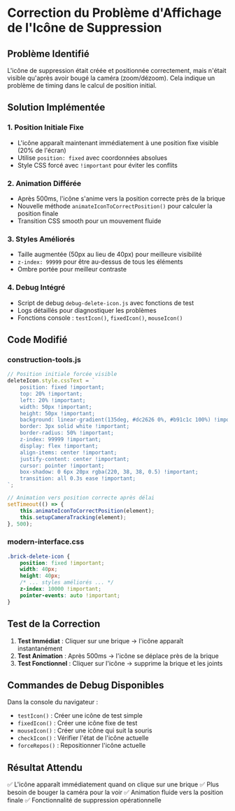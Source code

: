# Correction du Problème d'Affichage de l'Icône de Suppression

## Problème Identifié
L'icône de suppression était créée et positionnée correctement, mais n'était visible qu'après avoir bougé la caméra (zoom/dézoom). Cela indique un problème de timing dans le calcul de position initial.

## Solution Implémentée

### 1. Position Initiale Fixe
- L'icône apparaît maintenant immédiatement à une position fixe visible (20% de l'écran)
- Utilise `position: fixed` avec coordonnées absolues
- Style CSS forcé avec `!important` pour éviter les conflits

### 2. Animation Différée
- Après 500ms, l'icône s'anime vers la position correcte près de la brique
- Nouvelle méthode `animateIconToCorrectPosition()` pour calculer la position finale
- Transition CSS smooth pour un mouvement fluide

### 3. Styles Améliorés
- Taille augmentée (50px au lieu de 40px) pour meilleure visibilité
- `z-index: 99999` pour être au-dessus de tous les éléments
- Ombre portée pour meilleur contraste

### 4. Debug Intégré
- Script de debug `debug-delete-icon.js` avec fonctions de test
- Logs détaillés pour diagnostiquer les problèmes
- Fonctions console : `testIcon()`, `fixedIcon()`, `mouseIcon()`

## Code Modifié

### construction-tools.js
```javascript
// Position initiale forcée visible
deleteIcon.style.cssText = `
    position: fixed !important;
    top: 20% !important;
    left: 20% !important;
    width: 50px !important;
    height: 50px !important;
    background: linear-gradient(135deg, #dc2626 0%, #b91c1c 100%) !important;
    border: 3px solid white !important;
    border-radius: 50% !important;
    z-index: 99999 !important;
    display: flex !important;
    align-items: center !important;
    justify-content: center !important;
    cursor: pointer !important;
    box-shadow: 0 6px 20px rgba(220, 38, 38, 0.5) !important;
    transition: all 0.3s ease !important;
`;

// Animation vers position correcte après délai
setTimeout(() => {
    this.animateIconToCorrectPosition(element);
    this.setupCameraTracking(element);
}, 500);
```

### modern-interface.css
```css
.brick-delete-icon {
    position: fixed !important;
    width: 40px;
    height: 40px;
    /* ... styles améliorés ... */
    z-index: 10000 !important;
    pointer-events: auto !important;
}
```

## Test de la Correction

1. **Test Immédiat** : Cliquer sur une brique → l'icône apparaît instantanément
2. **Test Animation** : Après 500ms → l'icône se déplace près de la brique
3. **Test Fonctionnel** : Cliquer sur l'icône → supprime la brique et les joints

## Commandes de Debug Disponibles

Dans la console du navigateur :
- `testIcon()` : Créer une icône de test simple
- `fixedIcon()` : Créer une icône fixe de test
- `mouseIcon()` : Créer une icône qui suit la souris
- `checkIcon()` : Vérifier l'état de l'icône actuelle
- `forceRepos()` : Repositionner l'icône actuelle

## Résultat Attendu

✅ L'icône apparaît immédiatement quand on clique sur une brique
✅ Plus besoin de bouger la caméra pour la voir
✅ Animation fluide vers la position finale
✅ Fonctionnalité de suppression opérationnelle
